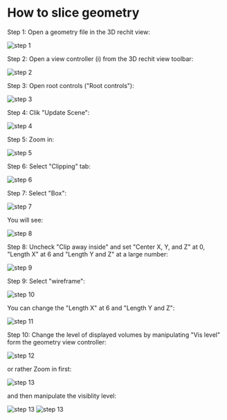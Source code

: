 # How to slice geometry

Step 1: Open a geometry file in the 3D rechit view:

![step 1](images/Screenshot%202021-06-04%20at%2016.59.32.png "cmsShow snapshot")

Step 2: Open a view controller (i) from the 3D rechit view toolbar:

![step 2](images/Screenshot%202021-06-04%20at%2017.00.03.png "cmsShow snapshot")

Step 3: Open root controls ("Root controls"):

![step 3](images/Screenshot%202021-06-04%20at%2017.00.21.png "cmsShow snapshot")

Step 4: Clik "Update Scene":

![step 4](images/Screenshot%202021-06-04%20at%2017.01.06.png "cmsShow snapshot")

Step 5: Zoom in:

![step 5](images/Screenshot%202021-06-04%20at%2017.01.42.png "cmsShow snapshot")

Step 6: Select "Clipping" tab:

![step 6](images/Screenshot%202021-06-04%20at%2017.02.28.png "cmsShow snapshot")

Step 7: Select "Box":

![step 7](images/Screenshot%202021-06-04%20at%2017.02.51.png "cmsShow snapshot")

You will see:

![step 8](images/Screenshot%202021-06-04%20at%2017.03.05.png "cmsShow snapshot")

Step 8: Uncheck "Clip away inside" and set "Center X, Y, and Z" at 0, "Length X" at 6 and "Length Y and Z" at a large number:

![step 9](images/Screenshot%202021-06-04%20at%2017.03.52.png "cmsShow snapshot")

Step 9: Select "wireframe":

![step 10](images/Screenshot%202021-06-04%20at%2017.04.24.png "cmsShow snapshot")

You can change the "Length X" at 6 and "Length Y and Z":

![step 11](images/Screenshot%202021-06-04%20at%2017.05.10.png "cmsShow snapshot")

Step 10: Change the level of displayed volumes by manipulating "Vis level" form the geometry view controller:

![step 12](images/Screenshot%202021-06-04%20at%2017.06.28.png "cmsShow snapshot")

or rather Zoom in first:

![step 13](images/Screenshot%202021-06-04%20at%2017.07.17.png "cmsShow snapshot")

and then manipulate the visiblity level:

![step 13](images/Screenshot%202021-06-04%20at%2017.08.00.png "cmsShow snapshot")
![step 13](images/Screenshot%202021-06-04%20at%2017.10.01.png "cmsShow snapshot")
